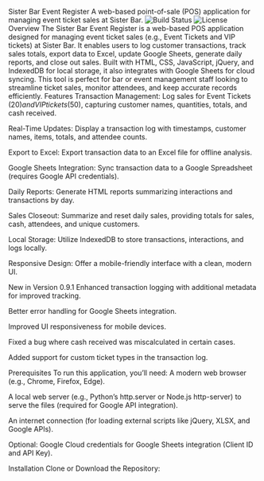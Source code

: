 Sister Bar Event Register
A web-based point-of-sale (POS) application for managing event ticket sales at Sister Bar.
![Build Status](https://travis-ci.org/saberdog2005/sisterfoh.svg?branch=master)
![License](https://img.shields.io/badge/license-MIT-blue.svg)
Overview
The Sister Bar Event Register is a web-based POS application designed for managing event ticket sales (e.g., Event Tickets and VIP tickets) at Sister Bar. It enables users to log customer transactions, track sales totals, export data to Excel, update Google Sheets, generate daily reports, and close out sales. Built with HTML, CSS, JavaScript, jQuery, and IndexedDB for local storage, it also integrates with Google Sheets for cloud syncing.
This tool is perfect for bar or event management staff looking to streamline ticket sales, monitor attendees, and keep accurate records efficiently.
Features
Transaction Management: Log sales for Event Tickets ($20) and VIP tickets ($50), capturing customer names, quantities, totals, and cash received.

Real-Time Updates: Display a transaction log with timestamps, customer names, items, totals, and attendee counts.

Export to Excel: Export transaction data to an Excel file for offline analysis.

Google Sheets Integration: Sync transaction data to a Google Spreadsheet (requires Google API credentials).

Daily Reports: Generate HTML reports summarizing interactions and transactions by day.

Sales Closeout: Summarize and reset daily sales, providing totals for sales, cash, attendees, and unique customers.

Local Storage: Utilize IndexedDB to store transactions, interactions, and logs locally.

Responsive Design: Offer a mobile-friendly interface with a clean, modern UI.

New in Version 0.9.1
Enhanced transaction logging with additional metadata for improved tracking.

Better error handling for Google Sheets integration.

Improved UI responsiveness for mobile devices.

Fixed a bug where cash received was miscalculated in certain cases.

Added support for custom ticket types in the transaction log.

Prerequisites
To run this application, you’ll need:
A modern web browser (e.g., Chrome, Firefox, Edge).

A local web server (e.g., Python’s http.server or Node.js http-server) to serve the files (required for Google API integration).

An internet connection (for loading external scripts like jQuery, XLSX, and Google APIs).

Optional: Google Cloud credentials for Google Sheets integration (Client ID and API Key).

Installation
Clone or Download the Repository:

